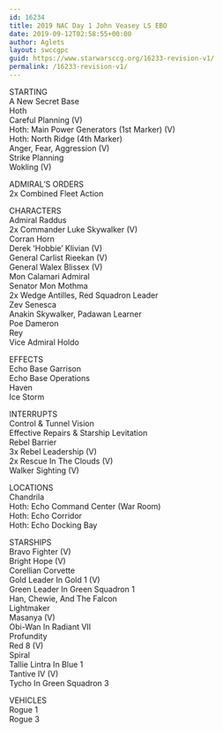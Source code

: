 ```yaml
---
id: 16234
title: 2019 NAC Day 1 John Veasey LS EBO
date: 2019-09-12T02:58:55+00:00
author: Aglets
layout: swccgpc
guid: https://www.starwarsccg.org/16233-revision-v1/
permalink: /16233-revision-v1/
---
```

STARTING  
A New Secret Base  
Hoth  
Careful Planning (V)  
Hoth: Main Power Generators (1st Marker) (V)  
Hoth: North Ridge (4th Marker)  
Anger, Fear, Aggression (V)  
Strike Planning  
Wokling (V)

ADMIRAL’S ORDERS  
2x Combined Fleet Action

CHARACTERS  
Admiral Raddus  
2x Commander Luke Skywalker (V)  
Corran Horn  
Derek &#8216;Hobbie&#8217; Klivian (V)  
General Carlist Rieekan (V)  
General Walex Blissex (V)  
Mon Calamari Admiral  
Senator Mon Mothma  
2x Wedge Antilles, Red Squadron Leader  
Zev Senesca  
Anakin Skywalker, Padawan Learner  
Poe Dameron  
Rey  
Vice Admiral Holdo

EFFECTS  
Echo Base Garrison  
Echo Base Operations  
Haven  
Ice Storm

INTERRUPTS  
Control & Tunnel Vision  
Effective Repairs & Starship Levitation  
Rebel Barrier  
3x Rebel Leadership (V)  
2x Rescue In The Clouds (V)  
Walker Sighting (V)

LOCATIONS  
Chandrila  
Hoth: Echo Command Center (War Room)  
Hoth: Echo Corridor  
Hoth: Echo Docking Bay

STARSHIPS  
Bravo Fighter (V)  
Bright Hope (V)  
Corellian Corvette  
Gold Leader In Gold 1 (V)  
Green Leader In Green Squadron 1  
Han, Chewie, And The Falcon  
Lightmaker  
Masanya (V)  
Obi-Wan In Radiant VII  
Profundity  
Red 8 (V)  
Spiral  
Tallie Lintra In Blue 1  
Tantive IV (V)  
Tycho In Green Squadron 3

VEHICLES  
Rogue 1  
Rogue 3